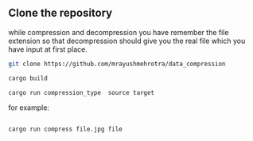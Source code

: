 ## Clone the repository

while compression and decompression you have remember the file extension so that decompression should give you the real file which you have input at first place.

```bash
git clone https://github.com/mrayushmehrotra/data_compression

cargo build

cargo run compression_type  source target

```

for example:

```bash

cargo run compress file.jpg file

```
